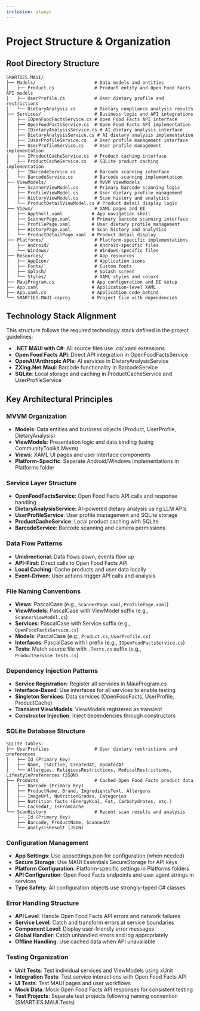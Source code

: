 ```yaml
---
inclusion: always
---
```


# Project Structure & Organization

## Root Directory Structure

```
SMARTIES.MAUI/
├── Models/                      # Data models and entities
│   ├── Product.cs               # Product entity and Open Food Facts API models
│   ├── UserProfile.cs           # User dietary profile and restrictions
│   └── DietaryAnalysis.cs       # Dietary compliance analysis results
├── Services/                    # Business logic and API integrations
│   ├── IOpenFoodFactsService.cs # Open Food Facts API interface
│   ├── OpenFoodFactsService.cs  # Open Food Facts API implementation
│   ├── IDietaryAnalysisService.cs # AI dietary analysis interface
│   ├── DietaryAnalysisService.cs # AI dietary analysis implementation
│   ├── IUserProfileService.cs   # User profile management interface
│   ├── UserProfileService.cs    # User profile management implementation
│   ├── IProductCacheService.cs  # Product caching interface
│   ├── ProductCacheService.cs   # SQLite product caching implementation
│   ├── IBarcodeService.cs       # Barcode scanning interface
│   └── BarcodeService.cs        # Barcode scanning implementation
├── ViewModels/                  # MVVM ViewModels
│   ├── ScannerViewModel.cs      # Primary barcode scanning logic
│   ├── ProfileViewModel.cs      # User dietary profile management
│   ├── HistoryViewModel.cs      # Scan history and analytics
│   └── ProductDetailViewModel.cs # Product detail display logic
├── Views/                       # XAML pages and UI
│   ├── AppShell.xaml           # App navigation shell
│   ├── ScannerPage.xaml        # Primary barcode scanning interface
│   ├── ProfilePage.xaml        # User dietary profile management
│   ├── HistoryPage.xaml        # Scan history and analytics
│   └── ProductDetailPage.xaml  # Product detail display
├── Platforms/                   # Platform-specific implementations
│   ├── Android/                 # Android-specific files
│   └── Windows/                 # Windows-specific files
├── Resources/                   # App resources
│   ├── AppIcon/                 # Application icons
│   ├── Fonts/                   # Custom fonts
│   ├── Splash/                  # Splash screen
│   └── Styles/                  # XAML styles and colors
├── MauiProgram.cs              # App configuration and DI setup
├── App.xaml                    # Application-level XAML
├── App.xaml.cs                 # Application code-behind
└── SMARTIES.MAUI.csproj        # Project file with dependencies
```

## Technology Stack Alignment

This structure follows the required technology stack defined in the project guidelines:
- **.NET MAUI with C#**: All source files use .cs/.xaml extensions
- **Open Food Facts API**: Direct API integration in OpenFoodFactsService
- **OpenAI/Anthropic APIs**: AI services in DietaryAnalysisService
- **ZXing.Net.Maui**: Barcode functionality in BarcodeService
- **SQLite**: Local storage and caching in ProductCacheService and UserProfileService

## Key Architectural Principles

### MVVM Organization
- **Models**: Data entities and business objects (Product, UserProfile, DietaryAnalysis)
- **ViewModels**: Presentation logic and data binding (using CommunityToolkit.Mvvm)
- **Views**: XAML UI pages and user interface components
- **Platform-Specific**: Separate Android/Windows implementations in Platforms folder

### Service Layer Structure
- **OpenFoodFactsService**: Open Food Facts API calls and response handling
- **DietaryAnalysisService**: AI-powered dietary analysis using LLM APIs
- **UserProfileService**: User profile management and SQLite storage
- **ProductCacheService**: Local product caching with SQLite
- **BarcodeService**: Barcode scanning and camera permissions

### Data Flow Patterns
- **Unidirectional**: Data flows down, events flow up
- **API-First**: Direct calls to Open Food Facts API
- **Local Caching**: Cache products and user data locally
- **Event-Driven**: User actions trigger API calls and analysis

### File Naming Conventions
- **Views**: PascalCase (e.g., `ScannerPage.xaml`, `ProfilePage.xaml`)
- **ViewModels**: PascalCase with ViewModel suffix (e.g., `ScannerViewModel.cs`)
- **Services**: PascalCase with Service suffix (e.g., `OpenFoodFactsService.cs`)
- **Models**: PascalCase (e.g., `Product.cs`, `UserProfile.cs`)
- **Interfaces**: PascalCase with I prefix (e.g., `IOpenFoodFactsService.cs`)
- **Tests**: Match source file with `.Tests.cs` suffix (e.g., `ProductService.Tests.cs`)

### Dependency Injection Patterns
- **Service Registration**: Register all services in MauiProgram.cs
- **Interface-Based**: Use interfaces for all services to enable testing
- **Singleton Services**: Data services (OpenFoodFacts, UserProfile, ProductCache)
- **Transient ViewModels**: ViewModels registered as transient
- **Constructor Injection**: Inject dependencies through constructors

### SQLite Database Structure
```
SQLite Tables:
├── UserProfiles                 # User dietary restrictions and preferences
│   ├── Id (Primary Key)
│   ├── Name, IsActive, CreatedAt, UpdatedAt
│   └── Allergies, ReligiousRestrictions, MedicalRestrictions, LifestylePreferences (JSON)
├── Products                     # Cached Open Food Facts product data
│   ├── Barcode (Primary Key)
│   ├── ProductName, Brand, IngredientsText, Allergens
│   ├── ImageUrl, NutritionGrades, Categories
│   ├── Nutrition facts (EnergyKcal, Fat, Carbohydrates, etc.)
│   └── CachedAt, IsFromCache
└── ScanHistory                  # Recent scan results and analysis
    ├── Id (Primary Key)
    ├── Barcode, ProductName, ScannedAt
    └── AnalysisResult (JSON)
```

### Configuration Management
- **App Settings**: Use appsettings.json for configuration (when needed)
- **Secure Storage**: Use MAUI Essentials SecureStorage for API keys
- **Platform Configuration**: Platform-specific settings in Platforms folders
- **API Configuration**: Open Food Facts endpoints and user agent strings in services
- **Type Safety**: All configuration objects use strongly-typed C# classes

### Error Handling Structure
- **API Level**: Handle Open Food Facts API errors and network failures
- **Service Level**: Catch and transform errors at service boundaries
- **Component Level**: Display user-friendly error messages
- **Global Handler**: Catch unhandled errors and log appropriately
- **Offline Handling**: Use cached data when API unavailable

### Testing Organization
- **Unit Tests**: Test individual services and ViewModels using xUnit
- **Integration Tests**: Test service interactions with Open Food Facts API
- **UI Tests**: Test MAUI pages and user workflows
- **Mock Data**: Mock Open Food Facts API responses for consistent testing
- **Test Projects**: Separate test projects following naming convention (SMARTIES.MAUI.Tests)